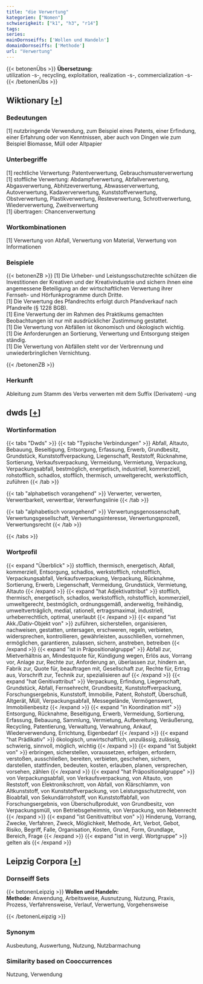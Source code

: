```yaml
---
title: "die Verwertung"
kategorien: ["Nomen"]
schwierigkeit: ["k1", "h3", "r14"]
tags:
series:
mainDornseiffs: ['Wollen und Handeln']
domainDornseiffs: ['Methode']
url: "Verwertung"
---
```


{{< betonenÜbs >}}
**Übersetzung:**  
utilization -s-, recycling, exploitation, realization -s-, commercialization -s-  
{{< /betonenÜbs >}}

## Wiktionary [[+](https://de.wiktionary.org/wiki/Verwertung)]

### Bedeutungen
[1] nutzbringende Verwendung, zum Beispiel eines Patents, einer Erfindung, einer Erfahrung oder von Kenntnissen, aber auch von Dingen wie zum Beispiel Biomasse, Müll oder Altpapier  

### Unterbegriffe
[1] rechtliche Verwertung: Patentverwertung, Gebrauchsmusterverwertung  
[1] stoffliche Verwertung: Abdampfverwertung, Abfallverwertung, Abgasverwertung, Abhitzeverwertung, Abwasserverwertung, Autoverwertung, Kadaververwertung, Kunststoffverwertung, Obstverwertung, Plastikverwertung, Resteverwertung, Schrottverwertung, Wiederverwertung, Zweitverwertung  
[1] übertragen: Chancenverwertung  

### Wortkombinationen
[1] Verwertung von Abfall, Verwertung von Material, Verwertung von Informationen  

### Beispiele
{{< betonenZB >}}
[1] Die Urheber- und Leistungsschutzrechte schützen die Investitionen der Kreativen und der Kreativindustrie und sichern ihnen eine angemessene Beteiligung an der wirtschaftlichen Verwertung ihrer Fernseh- und Hörfunkprogramme durch Dritte.  
[1] Die Verwertung des Pfandrechts erfolgt durch Pfandverkauf nach Pfandreife (§ 1228 BGB).  
[1] Eine Verwertung der im Rahmen des Praktikums gemachten Beobachtungen ist nur mit ausdrücklicher Zustimmung gestattet.  
[1] Die Verwertung von Abfällen ist ökonomisch und ökologisch wichtig.  
[1] Die Anforderungen an Sortierung, Verwertung und Entsorgung steigen ständig.  
[1] Die Verwertung von Abfällen steht vor der Verbrennung und unwiederbringlichen Vernichtung.  

{{< /betonenZB >}}
### Herkunft
Ableitung zum Stamm des Verbs verwerten mit dem Suffix (Derivatem) -ung  



## dwds [[+](https://www.dwds.de/wb/Verwertung)]

### Wortinformation
{{< tabs "Dwds" >}}
{{< tab "Typische Verbindungen" >}}
Abfall, Altauto, Bebauung, Beseitigung, Entsorgung, Erfassung, Erwerb, Grundbesitz, Grundstück, Kunststoffverpackung, Liegenschaft, Reststoff, Rücknahme, Sortierung, Verkaufsverpackung, Vermeidung, Vermietung, Verpackung, Verpackungsabfall, bestmöglich, energetisch, industriell, kommerziell, rohstofflich, schadlos, stofflich, thermisch, umweltgerecht, werkstofflich, zuführen
{{< /tab >}}

{{< tab "alphabetisch vorangehend" >}}
Verwerter, verwerten, Verwertbarkeit, verwertbar, Verwerfungslinie
{{< /tab >}}

{{< tab "alphabetisch vorangehend" >}}
Verwertungsgenossenschaft, Verwertungsgesellschaft, Verwertungsinteresse, Verwertungsprozeß, Verwertungsrecht
{{< /tab >}}

{{< /tabs >}}

### Wortprofil
{{< expand "Überblick" >}} stofflich, thermisch, energetisch, Abfall, kommerziell, Entsorgung, schadlos, werkstofflich, rohstofflich, Verpackungsabfall, Verkaufsverpackung, Verpackung, Rücknahme, Sortierung, Erwerb, Liegenschaft, Vermeidung, Grundstück, Vermietung, Altauto {{< /expand >}}
{{< expand "hat Adjektivattribut" >}} stofflich, thermisch, energetisch, schadlos, werkstofflich, rohstofflich, kommerziell, umweltgerecht, bestmöglich, ordnungsgemäß, anderweitig, freihändig, umweltverträglich, medial, rationell, ertragsmaximal, industriell, urheberrechtlich, optimal, unerlaubt {{< /expand >}}
{{< expand "ist Akk./Dativ-Objekt von" >}} zuführen, sicherstellen, organisieren, nachweisen, gestatten, untersagen, erschweren, regeln, verbieten, widersprechen, kontrollieren, gewährleisten, ausschließen, vornehmen, ermöglichen, garantieren, zulassen, sichern, anstreben, betreiben {{< /expand >}}
{{< expand "ist in Präpositionalgruppe" >}} Abfall zur, Mietverhältnis an, Mindestquote für, Kündigung wegen, Erlös aus, Vorrang vor, Anlage zur, Rechte zur, Anforderung an, überlassen zur, hindern an, Fabrik zur, Quote für, beauftragen mit, Gesellschaft zur, Rechte für, Ertrag aus, Vorschrift zur, Technik zur, spezialisieren auf {{< /expand >}}
{{< expand "hat Genitivattribut" >}} Verpackung, Erfindung, Liegenschaft, Grundstück, Abfall, Fernsehrecht, Grundbesitz, Kunststoffverpackung, Forschungsergebnis, Kunststoff, Immobilie, Patent, Rohstoff, Überschuß, Altgerät, Müll, Verpackungsabfall, Messegelände, Vermögenswert, Immobilienbesitz {{< /expand >}}
{{< expand "in Koordination mit" >}} Entsorgung, Rücknahme, Beseitigung, Erwerb, Vermeidung, Sortierung, Erfassung, Bebauung, Sammlung, Vermietung, Aufbereitung, Veräußerung, Recycling, Patentierung, Verwaltung, Verwahrung, Ankauf, Wiederverwendung, Errichtung, Eigenbedarf {{< /expand >}}
{{< expand "hat Prädikativ" >}} ökologisch, unwirtschaftlich, unzulässig, zulässig, schwierig, sinnvoll, möglich, wichtig {{< /expand >}}
{{< expand "ist Subjekt von" >}} erbringen, sicherstellen, voraussetzen, erfolgen, erfordern, verstoßen, ausschließen, bereiten, verbieten, geschehen, sichern, darstellen, stattfinden, bedeuten, kosten, erlauben, planen, versprechen, vorsehen, zählen {{< /expand >}}
{{< expand "hat Präpositionalgruppe" >}} von Verpackungsabfall, von Verkaufsverpackung, von Altauto, von Reststoff, von Elektronikschrott, von Abfall, von Klärschlamm, von Altkunststoff, von Kunststoffverpackung, von Leistungsschutzrecht, von Bioabfall, von Sekundärrohstoff, von Kunststoffabfall, von Forschungsergebnis, von Überschußprodukt, von Grundbesitz, von Verpackungsmüll, von Betriebsgeheimnis, von Verpackung, von Nebenrecht {{< /expand >}}
{{< expand "ist Genitivattribut von" >}} Hinderung, Vorrang, Zwecke, Verfahren, Zweck, Möglichkeit, Methode, Art, Verbot, Gebot, Risiko, Begriff, Falle, Organisation, Kosten, Grund, Form, Grundlage, Bereich, Frage {{< /expand >}}
{{< expand "ist in vergl. Wortgruppe" >}} gelten als {{< /expand >}}

## Leipzig Corpora [[+](https://corpora.uni-leipzig.de/en/res?word=Verwertung&corpusId=deu_newscrawl-public_2018)]

### Dornseiff Sets
{{< betonenLeipzig >}}
**Wollen und Handeln:**  
**Methode:** Anwendung, Arbeitsweise, Ausnutzung, Nutzung, Praxis, Prozess, Verfahrensweise, Verlauf, Verwertung, Vorgehensweise  

{{< /betonenLeipzig >}}

### Synonym
Ausbeutung, Auswertung, Nutzung, Nutzbarmachung


### Similarity based on Cooccurrences
Nutzung, Verwendung

